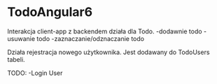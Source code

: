 ﻿# TodoAngular6

Interakcja client-app z backendem działa dla Todo.
-dodawnie todo
-usuwanie todo
-zaznaczanie/odznaczanie todo

Działa rejestracja nowego użytkownika.
Jest dodawany do TodoUsers tabeli.

TODO:
-Login User 
